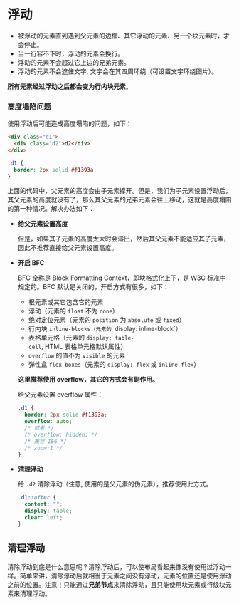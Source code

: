 # 浮动

- 被浮动的元素直到遇到父元素的边框、其它浮动的元素、另一个块元素时，才会停止。
- 当一行容不下时，浮动的元素会换行。
- 浮动的元素不会超过它上边的兄弟元素。
- 浮动的元素不会遮住文字, 文字会在其四周环绕（可设置文字环绕图片）。

**所有元素经过浮动之后都会变为行内块元素**。

### 高度塌陷问题

使用浮动后可能造成高度塌陷的问题，如下：

```html
<div class="d1">
  <div class="d2">d2</div>
</div>
```
```css
.d1 {
  border: 2px solid #f1393a;
}
```

上面的代码中，父元素的高度会由子元素撑开。但是，我们为子元素设置浮动后，其父元素的高度就没有了，那么其父元素的兄弟元素会往上移动，这就是高度塌陷的第一种情况。解决办法如下：  

- **给父元素设置高度**  

  但是，如果其子元素的高度太大时会溢出，然后其父元素不能适应其子元素，因此不推荐直接给父元素设置高度。

- **开启 BFC**  

  BFC 全称是 Block Formatting Context，即块格式化上下，是 W3C 标准中规定的。BFC 默认是关闭的，开启方式有很多，如下：
    
    - 根元素或其它包含它的元素
    - 浮动（元素的 `float` 不为 `none`）
    - 绝对定位元素（元素的 `position` 为 `absolute` 或 `fixed`）
    - 行内块 `inline-blocks（元素的 `display: inline-block`）
    - 表格单元格（元素的 `display: table-cell`, HTML 表格单元格默认属性）
    - `overflow` 的值不为 `visible` 的元素
    - 弹性盒 `flex boxes`（元素的 `display: flex` 或 `inline-flex`）

    **这里推荐使用 overflow，其它的方式会有副作用。**  

    给父元素设置 overflow 属性：

    ```css
    .d1 {
      border: 2px solid #f1393a;
      overflow: auto;
      /* 或者 */
      /* overflow: hidden; */
      /* 兼容 IE6 */
      /* zoom:1 */
    }
    ```

- **清理浮动**  

  给 `.d2` 清除浮动（注意, 使用的是父元素的伪元素），推荐使用此方式。

  ```css
  .d1::after {
    content: "";
    display: table;
    clear: left;
  }
  ```

## 清理浮动

清除浮动到底是什么意思呢？清除浮动后，可以使布局看起来像没有使用过浮动一样。简单来讲，清除浮动后就相当于元素之间没有浮动，元素的位置还是使用浮动之前的位置。注意！只能通过**兄弟节点**来清除浮动，且只能使用块元素或行级块元素来清理浮动。
